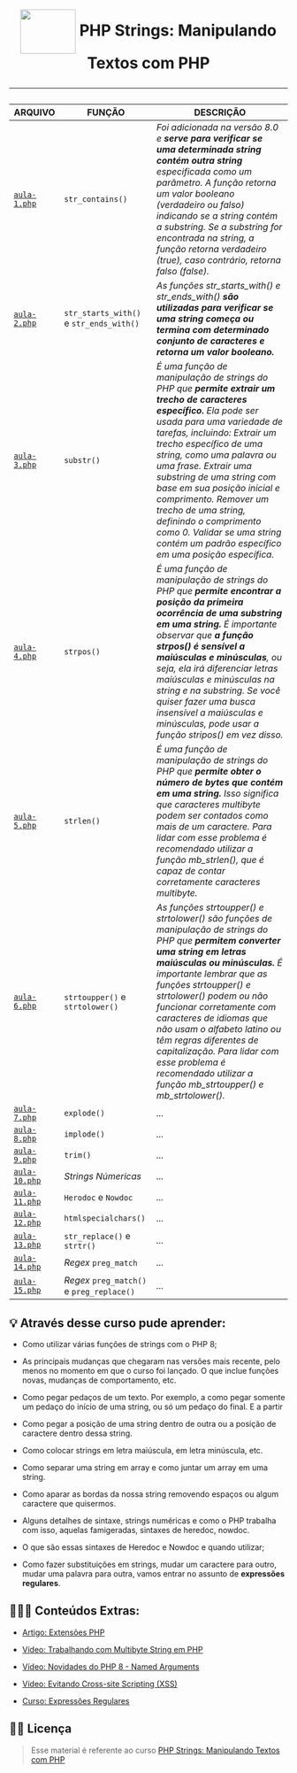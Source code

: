 <h1 align="center">
  <img align="center" width="100px" height="80px" src="https://cdn.jsdelivr.net/gh/devicons/devicon/icons/php/php-plain.svg" />
  PHP Strings: Manipulando Textos com PHP
  <hr>
</h1>

| **ARQUIVO**         | **FUNÇÃO**                                      |  **DESCRIÇÃO**               |
| ------------------- | ----------------------------------------------- | ---------------------------- |
| [``aula-1.php``](https://github.com/AdrianoBispo/formacao-php/blob/master/arrays-e-strings/php-strings/aula-1.php)  | ``str_contains()``                              | _Foi adicionada na versão 8.0 e **serve para verificar se uma determinada string contém outra string** especificada como um parâmetro. A função retorna um valor booleano (verdadeiro ou falso) indicando se a string contém a substring. Se a substring for encontrada na string, a função retorna verdadeiro (true), caso contrário, retorna falso (false)._ |
| [``aula-2.php``](https://github.com/AdrianoBispo/formacao-php/blob/master/arrays-e-strings/php-strings/aula-2.php)  | ``str_starts_with()`` e ``str_ends_with()``     | _As funções str_starts_with() e str_ends_with() **são utilizadas para verificar se uma string começa ou termina com determinado conjunto de caracteres e retorna um valor booleano.**_ |
| [``aula-3.php``](https://github.com/AdrianoBispo/formacao-php/blob/master/arrays-e-strings/php-strings/aula-3.php) | ``substr()``                                    | _É uma função de manipulação de strings do PHP que **permite extrair um trecho de caracteres específico.** Ela pode ser usada para uma variedade de tarefas, incluindo: Extrair um trecho específico de uma string, como uma palavra ou uma frase. Extrair uma substring de uma string com base em sua posição inicial e comprimento. Remover um trecho de uma string, definindo o comprimento como 0. Validar se uma string contém um padrão específico em uma posição específica._                       |
| [``aula-4.php``](https://github.com/AdrianoBispo/formacao-php/blob/master/arrays-e-strings/php-strings/aula-4.php)  | ``strpos()``                                    | _É uma função de manipulação de strings do PHP que **permite encontrar a posição da primeira ocorrência de uma substring em uma string.** É importante observar que **a função strpos() é sensível a maiúsculas e minúsculas**, ou seja, ela irá diferenciar letras maiúsculas e minúsculas na string e na substring. Se você quiser fazer uma busca insensível a maiúsculas e minúsculas, pode usar a função stripos() em vez disso._ |
| [``aula-5.php``](https://github.com/AdrianoBispo/formacao-php/blob/master/arrays-e-strings/php-strings/aula-5.php)  | ``strlen()``                                    | _É uma função de manipulação de strings do PHP que **permite obter o número de bytes que contém em uma string.**  Isso significa que caracteres multibyte podem ser contados como mais de um caractere. Para lidar com esse problema é recomendado utilizar a função mb_strlen(), que é capaz de contar corretamente caracteres multibyte._ |
| [``aula-6.php``](https://github.com/AdrianoBispo/formacao-php/blob/master/arrays-e-strings/php-strings/aula-6.php)  | ``strtoupper()`` e ``strtolower()``              | _As funções strtoupper() e strtolower() são funções de manipulação de strings do PHP que **permitem converter uma string em letras maiúsculas ou minúsculas.** É importante lembrar que as funções strtoupper() e strtolower() podem ou não funcionar corretamente com caracteres de idiomas que não usam o alfabeto latino ou têm regras diferentes de capitalização. Para lidar com esse problema é recomendado utilizar a função mb_strtoupper() e mb_strtolower()._ |
| [``aula-7.php``](https://github.com/AdrianoBispo/formacao-php/blob/master/arrays-e-strings/php-strings/aula-7.php)  | ``explode()``                                   | _..._                        |
| [``aula-8.php``](https://github.com/AdrianoBispo/formacao-php/blob/master/arrays-e-strings/php-strings/aula-8.php)  | ``implode()``                                   | _..._                        |
| [``aula-9.php``](https://github.com/AdrianoBispo/formacao-php/blob/master/arrays-e-strings/php-strings/aula-9.php) | ``trim()``                                      | _..._                        |
| [``aula-10.php``](https://github.com/AdrianoBispo/formacao-php/blob/master/arrays-e-strings/php-strings/aula-10.php) | _Strings Númericas_                             | _..._                        |
| [``aula-11.php``](https://github.com/AdrianoBispo/formacao-php/blob/master/arrays-e-strings/php-strings/aula-11.php) | ``Herodoc`` e ``Nowdoc``                        | _..._                        |
| [``aula-12.php``](https://github.com/AdrianoBispo/formacao-php/blob/master/arrays-e-strings/php-strings/aula-12.php) | ``htmlspecialchars()``                          | _..._                        |
| [``aula-13.php``](https://github.com/AdrianoBispo/formacao-php/blob/master/arrays-e-strings/php-strings/aula-13.php) | ``str_replace()`` e ``strtr()``                 | _..._                        |
| [``aula-14.php``](https://github.com/AdrianoBispo/formacao-php/blob/master/arrays-e-strings/php-strings/aula-14.php) | _Regex_ ``preg_match``                          | _..._                        |
| [``aula-15.php``](https://github.com/AdrianoBispo/formacao-php/blob/master/arrays-e-strings/php-strings/aula-15.php) | _Regex_ ``preg_match()`` e ``preg_replace()``   | _..._                        |


## 💡 Através desse curso pude aprender:

- Como utilizar várias funções de strings com o PHP 8;

- As principais mudanças que chegaram nas versões mais recente, pelo menos no momento em que o curso foi lançado. O que inclue funções novas, mudanças de comportamento, etc.

- Como pegar pedaços de um texto. Por exemplo, a como pegar somente um pedaço do início de uma string, ou só um pedaço do final. E a partir 

- Como pegar a posição de uma string dentro de outra ou a posição de caractere dentro dessa string.

- Como colocar strings em letra maiúscula, em letra minúscula, etc. 

- Como separar uma string em array e como juntar um array em uma string.

- Como aparar as bordas da nossa string removendo espaços ou algum caractere que quisermos.

- Alguns detalhes de sintaxe, strings numéricas e como o PHP trabalha com isso, aquelas famigeradas, sintaxes de heredoc, nowdoc.

- O que são essas sintaxes de Heredoc e Nowdoc e quando utilizar;

- Como fazer substituições em strings, mudar um caractere para outro, mudar uma palavra para outra, vamos entrar no assunto de **expressões regulares**.

## 👨🏾‍🏫 Conteúdos Extras:

- [Artigo: Extensões PHP](https://dias.dev/2022-02-13-extensoes-php/)

- [Vídeo: Trabalhando com Multibyte String em PHP](https://cursos.alura.com.br/extra/alura-mais/trabalhando-com-multibyte-string-em-php-c64)

- [Vídeo: Novidades do PHP 8 - Named Arguments](https://youtu.be/epla4NyobjU)

- [Vídeo: Evitando Cross-site Scripting (XSS)](https://youtu.be/lntsVxPZibw)

- [Curso: Expressões Regulares](https://cursos.alura.com.br/course/expressoes-regulares)

## ✍🏽 Licença

> Esse material é referente ao curso <a href="https://www.alura.com.br/curso-online-php-strings-manipulando-textos-php">PHP Strings: Manipulando Textos com PHP</a>
